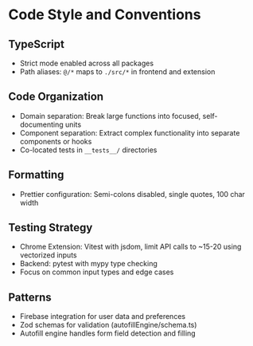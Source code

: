 # Code Style and Conventions

## TypeScript
- Strict mode enabled across all packages
- Path aliases: `@/*` maps to `./src/*` in frontend and extension

## Code Organization  
- Domain separation: Break large functions into focused, self-documenting units
- Component separation: Extract complex functionality into separate components or hooks
- Co-located tests in `__tests__/` directories

## Formatting
- Prettier configuration: Semi-colons disabled, single quotes, 100 char width

## Testing Strategy
- Chrome Extension: Vitest with jsdom, limit API calls to ~15-20 using vectorized inputs
- Backend: pytest with mypy type checking
- Focus on common input types and edge cases

## Patterns
- Firebase integration for user data and preferences
- Zod schemas for validation (autofillEngine/schema.ts)
- Autofill engine handles form field detection and filling